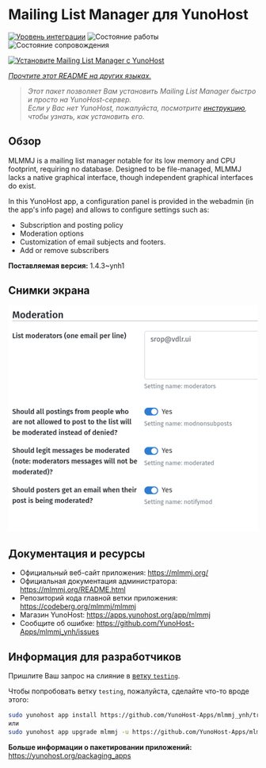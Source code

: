 <!--
Важно: этот README был автоматически сгенерирован <https://github.com/YunoHost/apps/tree/master/tools/readme_generator>
Он НЕ ДОЛЖЕН редактироваться вручную.
-->

# Mailing List Manager для YunoHost

[![Уровень интеграции](https://dash.yunohost.org/integration/mlmmj.svg)](https://ci-apps.yunohost.org/ci/apps/mlmmj/) ![Состояние работы](https://ci-apps.yunohost.org/ci/badges/mlmmj.status.svg) ![Состояние сопровождения](https://ci-apps.yunohost.org/ci/badges/mlmmj.maintain.svg)

[![Установите Mailing List Manager с YunoHost](https://install-app.yunohost.org/install-with-yunohost.svg)](https://install-app.yunohost.org/?app=mlmmj)

*[Прочтите этот README на других языках.](./ALL_README.md)*

> *Этот пакет позволяет Вам установить Mailing List Manager быстро и просто на YunoHost-сервер.*  
> *Если у Вас нет YunoHost, пожалуйста, посмотрите [инструкцию](https://yunohost.org/install), чтобы узнать, как установить его.*

## Обзор

MLMMJ is a mailing list manager notable for its low memory and CPU footprint, requiring no database. Designed to be file-managed, MLMMJ lacks a native graphical interface, though independent graphical interfaces do exist.

In this YunoHost app, a configuration panel is provided in the webadmin (in the app's info page) and allows to configure settings such as:
- Subscription and posting policy
- Moderation options
- Customization of email subjects and footers.
- Add or remove subscribers


**Поставляемая версия:** 1.4.3~ynh1

## Снимки экрана

![Снимок экрана Mailing List Manager](./doc/screenshots/panel.png)

## Документация и ресурсы

- Официальный веб-сайт приложения: <https://mlmmj.org/>
- Официальная документация администратора: <https://mlmmj.org/README.html>
- Репозиторий кода главной ветки приложения: <https://codeberg.org/mlmmj/mlmmj>
- Магазин YunoHost: <https://apps.yunohost.org/app/mlmmj>
- Сообщите об ошибке: <https://github.com/YunoHost-Apps/mlmmj_ynh/issues>

## Информация для разработчиков

Пришлите Ваш запрос на слияние в [ветку `testing`](https://github.com/YunoHost-Apps/mlmmj_ynh/tree/testing).

Чтобы попробовать ветку `testing`, пожалуйста, сделайте что-то вроде этого:

```bash
sudo yunohost app install https://github.com/YunoHost-Apps/mlmmj_ynh/tree/testing --debug
или
sudo yunohost app upgrade mlmmj -u https://github.com/YunoHost-Apps/mlmmj_ynh/tree/testing --debug
```

**Больше информации о пакетировании приложений:** <https://yunohost.org/packaging_apps>
